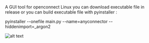 A GUI tool for openconnect Linux
you can download executable file in release 
or 
you can build executable file with pyinstaller :

pyinstaller --onefile main.py  --name=anyconnector --hiddenimport=_argon2


![alt text](http://i65.tinypic.com/idc39t.png)


